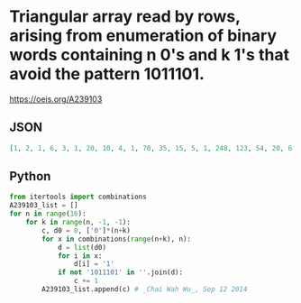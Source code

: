 # Triangular array read by rows, arising from enumeration of binary words containing n 0's and k 1's that avoid the pattern 1011101\.
https://oeis.org/A239103
## JSON
```JSON
[1, 2, 1, 6, 3, 1, 20, 10, 4, 1, 70, 35, 15, 5, 1, 248, 123, 54, 20, 6, 1, 894, 442, 198, 78, 26, 7, 1, 3264, 1611, 732, 300, 108, 33, 8, 1, 12036, 5936, 2727, 1150, 437, 146, 41, 9, 1, 44722, 22047, 10214, 4398, 1736, 617, 192, 50, 10, 1]
```
## Python
```Python
from itertools import combinations
A239103_list = []
for n in range(16):
    for k in range(n, -1, -1):
        c, d0 = 0, ['0']*(n+k)
        for x in combinations(range(n+k), n):
            d = list(d0)
            for i in x:
                d[i] = '1'
            if not '1011101' in ''.join(d):
                c += 1
        A239103_list.append(c) # _Chai Wah Wu_, Sep 12 2014
```
